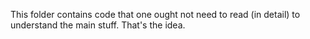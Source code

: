 This folder contains code that one ought not need to read
(in detail) to understand the main stuff. That's the idea.
